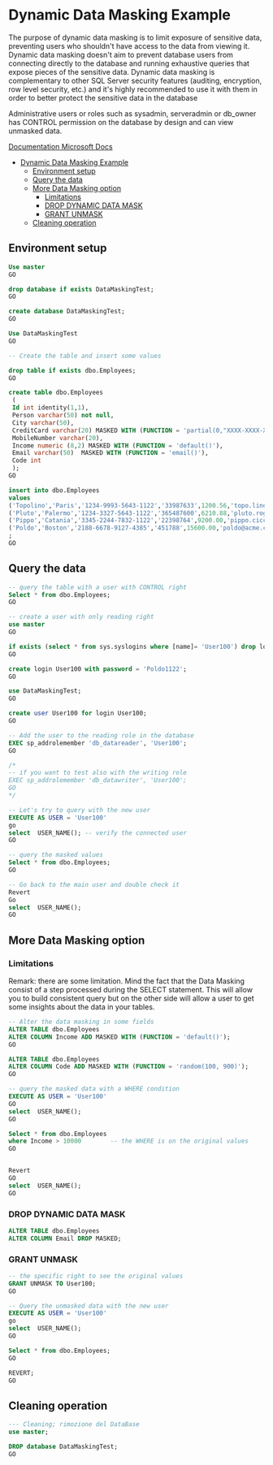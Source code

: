 
# Dynamic Data Masking Example

The purpose of dynamic data masking is to limit exposure of sensitive data, preventing users who shouldn't have access to the data from viewing it. Dynamic data masking doesn't aim to prevent database users from connecting directly to the database and running exhaustive queries that expose pieces of the sensitive data. Dynamic data masking is complementary to other SQL Server security features (auditing, encryption, row level security, etc.) and it's highly recommended to use it with them in order to better protect the sensitive data in the database

Administrative users or roles such as sysadmin, serveradmin or db_owner has CONTROL permission on the database by design and can view unmasked data.

[Documentation Microsoft Docs](https://docs.microsoft.com/en-us/sql/relational-databases/security/dynamic-data-masking)

- [Dynamic Data Masking Example](#dynamic-data-masking-example)
  - [Environment setup](#environment-setup)
  - [Query the data](#query-the-data)
  - [More Data Masking option](#more-data-masking-option)
    - [Limitations](#limitations)
    - [DROP DYNAMIC DATA MASK](#drop-dynamic-data-mask)
    - [GRANT UNMASK](#grant-unmask)
  - [Cleaning operation](#cleaning-operation)

## Environment setup

```SQL
Use master
GO

drop database if exists DataMaskingTest;
GO

create database DataMaskingTest;
GO

Use DataMaskingTest
GO

-- Create the table and insert some values

drop table if exists dbo.Employees;
GO

create table dbo.Employees
 ( 
 Id int identity(1,1), 
 Person varchar(50) not null,
 City varchar(50),
 CreditCard varchar(20) MASKED WITH (FUNCTION = 'partial(0,"XXXX-XXXX-XXXX-",4)'),
 MobileNumber varchar(20),
 Income numeric (8,2) MASKED WITH (FUNCTION = 'default()'),
 Email varchar(50)  MASKED WITH (FUNCTION = 'email()'),
 Code int
 );
GO

insert into dbo.Employees
values
('Topolino','Paris','1234-9993-5643-1122','33987633',1200.56,'topo.lino@outlook.com',120),
('Pluto','Palermo','1234-3327-5643-1122','365487600',6210.88,'pluto.roger@outlook.it',345),
('Pippo','Catania','3345-2244-7832-1122','22398764',9200.00,'pippo.ciccio@gmail.com',1234),
('Poldo','Boston','2188-6678-9127-4385','451788',15600.00,'poldo@acme.com',5532)
;
GO
```

## Query the data

```SQL
-- query the table with a user with CONTROL right
Select * from dbo.Employees;
GO

-- create a user with only reading right
use master
GO

if exists (select * from sys.syslogins where [name]= 'User100') drop login User100;
GO

create login User100 with password = 'Poldo1122';
GO

use DataMaskingTest;
GO

create user User100 for login User100;
GO

-- Add the user to the reading role in the database 
EXEC sp_addrolemember 'db_datareader', 'User100'; 
GO  

/*
-- if you want to test also with the writing role
EXEC sp_addrolemember 'db_datawriter', 'User100'; 
GO  
*/

-- Let's try to query with the new user
EXECUTE AS USER = 'User100'
go
select  USER_NAME(); -- verify the connected user
GO

-- query the masked values
Select * from dbo.Employees;
GO

-- Go back to the main user and double check it
Revert
Go
select  USER_NAME();
GO
```

## More Data Masking option

### Limitations

Remark: there are some limitation. Mind the fact that the Data Masking consist of a step processed during the SELECT statement. This will allow you to build consistent query but on the other side will allow a user to get some insights about the data in your tables.

```SQL
-- Alter the data masking in some fields
ALTER TABLE dbo.Employees
ALTER COLUMN Income ADD MASKED WITH (FUNCTION = 'default()');
GO

ALTER TABLE dbo.Employees
ALTER COLUMN Code ADD MASKED WITH (FUNCTION = 'random(100, 900)');
GO

-- query the masked data with a WHERE condition
EXECUTE AS USER = 'User100'
GO
select  USER_NAME();
GO

Select * from dbo.Employees
where Income > 10000        -- the WHERE is on the original values
GO


Revert
GO
select  USER_NAME();
GO
```

### DROP DYNAMIC DATA MASK

```SQL
ALTER TABLE dbo.Employees
ALTER COLUMN Email DROP MASKED;

```

### GRANT UNMASK

```SQL
-- the specific right to see the original values
GRANT UNMASK TO User100;
GO

-- Query the unmasked data with the new user
EXECUTE AS USER = 'User100'
go
select  USER_NAME();
GO

Select * from dbo.Employees;
GO

REVERT;
GO
```

## Cleaning operation

```SQL
--- Cleaning; rimozione del DataBase
use master;

DROP database DataMaskingTest;
GO

```
